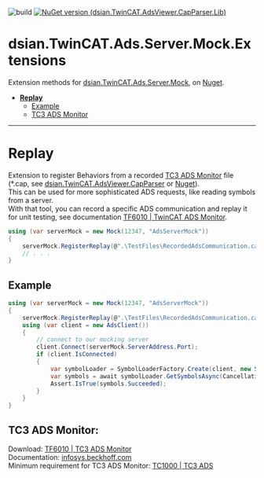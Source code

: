 
![build](https://github.com/densogiaichned/dsian.TwinCAT.Ads.Server.Mock/workflows/build/badge.svg?branch=main)
[![NuGet version (dsian.TwinCAT.AdsViewer.CapParser.Lib)](https://img.shields.io/nuget/v/dsian.TwinCAT.Ads.Server.Mock.Extensions.svg?style=flat-square)](https://www.nuget.org/packages/dsian.TwinCAT.Ads.Server.Mock.Extensions/)
# dsian.TwinCAT.Ads.Server.Mock.Extensions

Extension methods for [dsian.TwinCAT.Ads.Server.Mock](https://github.com/densogiaichned/dsian.TwinCAT.Ads.Server.Mock), on [Nuget](https://www.nuget.org/packages/dsian.TwinCAT.Ads.Server.Mock/).

* **[Replay](#replay)**
  * [Example](#replayexample)
  * [TC3 ADS Monitor](#tc3adsmonitor)   
---

# Replay

Extension to register Behaviors from a recorded [TC3 ADS Monitor](https://www.beckhoff.com/en-en/products/automation/twincat/tfxxxx-twincat-3-functions/tf6xxx-tc3-connectivity/tf6010.html) file (*.cap, see [dsian.TwinCAT.AdsViewer.CapParser](https://github.com/densogiaichned/dsian.TwinCAT.AdsViewer.CapParser) or [Nuget](https://www.nuget.org/packages/dsian.TwinCAT.AdsViewer.CapParser.Lib/)).  
This can be used for more sophisticated ADS requests, like reading symbols from a server.  
With that tool, you can record a specific ADS communication and replay it for unit testing, see documentation [TF6010 | TwinCAT ADS Monitor](https://infosys.beckhoff.com/index.php?content=../content/1033/tc3_ads_diag_aid/36028797134849931.html).

```csharp
using (var serverMock = new Mock(12347, "AdsServerMock"))
{
    serverMock.RegisterReplay(@".\TestFiles\RecordedAdsCommunication.cap");
    // . . .
}
```
<a name="replayexample"/>

## Example

```csharp
using (var serverMock = new Mock(12347, "AdsServerMock"))
{
    serverMock.RegisterReplay(@".\TestFiles\RecordedAdsCommunication.cap");
    using (var client = new AdsClient())
    {
        // connect to our mocking server
        client.Connect(serverMock.ServerAddress.Port);
        if (client.IsConnected)
        {
            var symbolLoader = SymbolLoaderFactory.Create(client, new SymbolLoaderSettings(SymbolsLoadMode.Flat, TcAds.ValueAccess.ValueAccessMode.Default));
            var symbols = await symbolLoader.GetSymbolsAsync(CancellationToken.None);
            Assert.IsTrue(symbols.Succeeded);
        }
    }
}
```  
<a name="tc3adsmonitor"/>

## TC3 ADS Monitor:
Download: [TF6010 | TC3 ADS Monitor](https://www.beckhoff.com/en-en/products/automation/twincat/tfxxxx-twincat-3-functions/tf6xxx-tc3-connectivity/tf6010.html)  
Documentation: [infosys.beckhoff.com](https://infosys.beckhoff.com/index.php?content=../content/1033/tc3_ads_diag_aid/36028797134849931.html)  
Minimum requirement for TC3 ADS Monitor: [TC1000 | TC3 ADS](https://www.beckhoff.com/en-en/products/automation/twincat/tc1xxx-twincat-3-base/tc1000.html)
